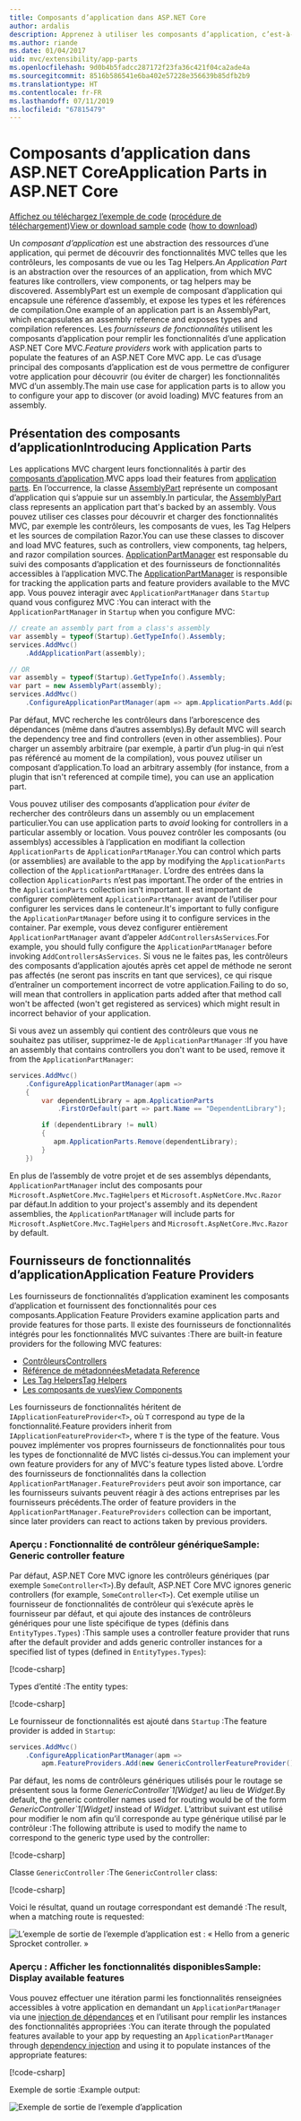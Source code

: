 ```yaml
---
title: Composants d’application dans ASP.NET Core
author: ardalis
description: Apprenez à utiliser les composants d’application, c’est-à-dire les abstractions des ressources d’une application, pour découvrir ou éviter de charger les fonctionnalités d’un assembly.
ms.author: riande
ms.date: 01/04/2017
uid: mvc/extensibility/app-parts
ms.openlocfilehash: 9d0b4b5fadcc287172f23fa36c421f04ca2ade4a
ms.sourcegitcommit: 8516b586541e6ba402e57228e356639b85dfb2b9
ms.translationtype: HT
ms.contentlocale: fr-FR
ms.lasthandoff: 07/11/2019
ms.locfileid: "67815479"
---
```

# <a name="application-parts-in-aspnet-core"></a><span data-ttu-id="2230e-103">Composants d’application dans ASP.NET Core</span><span class="sxs-lookup"><span data-stu-id="2230e-103">Application Parts in ASP.NET Core</span></span>

<span data-ttu-id="2230e-104">[Affichez ou téléchargez l’exemple de code](https://github.com/aspnet/AspNetCore.Docs/tree/master/aspnetcore/mvc/advanced/app-parts/sample) ([procédure de téléchargement](xref:index#how-to-download-a-sample))</span><span class="sxs-lookup"><span data-stu-id="2230e-104">[View or download sample code](https://github.com/aspnet/AspNetCore.Docs/tree/master/aspnetcore/mvc/advanced/app-parts/sample) ([how to download](xref:index#how-to-download-a-sample))</span></span>

<span data-ttu-id="2230e-105">Un *composant d’application* est une abstraction des ressources d’une application, qui permet de découvrir des fonctionnalités MVC telles que les contrôleurs, les composants de vue ou les Tag Helpers.</span><span class="sxs-lookup"><span data-stu-id="2230e-105">An *Application Part* is an abstraction over the resources of an application, from which MVC features like controllers, view components, or tag helpers may be discovered.</span></span> <span data-ttu-id="2230e-106">AssemblyPart est un exemple de composant d’application qui encapsule une référence d’assembly, et expose les types et les références de compilation.</span><span class="sxs-lookup"><span data-stu-id="2230e-106">One example of an application part is an AssemblyPart, which encapsulates an assembly reference and exposes types and compilation references.</span></span> <span data-ttu-id="2230e-107">Les *fournisseurs de fonctionnalités* utilisent les composants d’application pour remplir les fonctionnalités d’une application ASP.NET Core MVC.</span><span class="sxs-lookup"><span data-stu-id="2230e-107">*Feature providers* work with application parts to populate the features of an ASP.NET Core MVC app.</span></span> <span data-ttu-id="2230e-108">Le cas d’usage principal des composants d’application est de vous permettre de configurer votre application pour découvrir (ou éviter de charger) les fonctionnalités MVC d’un assembly.</span><span class="sxs-lookup"><span data-stu-id="2230e-108">The main use case for application parts is to allow you to configure your app to discover (or avoid loading) MVC features from an assembly.</span></span>

## <a name="introducing-application-parts"></a><span data-ttu-id="2230e-109">Présentation des composants d’application</span><span class="sxs-lookup"><span data-stu-id="2230e-109">Introducing Application Parts</span></span>

<span data-ttu-id="2230e-110">Les applications MVC chargent leurs fonctionnalités à partir des [composants d’application](/dotnet/api/microsoft.aspnetcore.mvc.applicationparts.applicationpart).</span><span class="sxs-lookup"><span data-stu-id="2230e-110">MVC apps load their features from [application parts](/dotnet/api/microsoft.aspnetcore.mvc.applicationparts.applicationpart).</span></span> <span data-ttu-id="2230e-111">En l’occurrence, la classe [AssemblyPart](/dotnet/api/microsoft.aspnetcore.mvc.applicationparts.assemblypart) représente un composant d’application qui s’appuie sur un assembly.</span><span class="sxs-lookup"><span data-stu-id="2230e-111">In particular, the [AssemblyPart](/dotnet/api/microsoft.aspnetcore.mvc.applicationparts.assemblypart) class represents an application part that's backed by an assembly.</span></span> <span data-ttu-id="2230e-112">Vous pouvez utiliser ces classes pour découvrir et charger des fonctionnalités MVC, par exemple les contrôleurs, les composants de vues, les Tag Helpers et les sources de compilation Razor.</span><span class="sxs-lookup"><span data-stu-id="2230e-112">You can use these classes to discover and load MVC features, such as controllers, view components, tag helpers, and razor compilation sources.</span></span> <span data-ttu-id="2230e-113">[ApplicationPartManager](/dotnet/api/microsoft.aspnetcore.mvc.applicationparts.applicationpartmanager) est responsable du suivi des composants d’application et des fournisseurs de fonctionnalités accessibles à l’application MVC.</span><span class="sxs-lookup"><span data-stu-id="2230e-113">The [ApplicationPartManager](/dotnet/api/microsoft.aspnetcore.mvc.applicationparts.applicationpartmanager) is responsible for tracking the application parts and feature providers available to the MVC app.</span></span> <span data-ttu-id="2230e-114">Vous pouvez interagir avec `ApplicationPartManager` dans `Startup` quand vous configurez MVC :</span><span class="sxs-lookup"><span data-stu-id="2230e-114">You can interact with the `ApplicationPartManager` in `Startup` when you configure MVC:</span></span>

```csharp
// create an assembly part from a class's assembly
var assembly = typeof(Startup).GetTypeInfo().Assembly;
services.AddMvc()
    .AddApplicationPart(assembly);

// OR
var assembly = typeof(Startup).GetTypeInfo().Assembly;
var part = new AssemblyPart(assembly);
services.AddMvc()
    .ConfigureApplicationPartManager(apm => apm.ApplicationParts.Add(part));
```

<span data-ttu-id="2230e-115">Par défaut, MVC recherche les contrôleurs dans l’arborescence des dépendances (même dans d’autres assemblys).</span><span class="sxs-lookup"><span data-stu-id="2230e-115">By default MVC will search the dependency tree and find controllers (even in other assemblies).</span></span> <span data-ttu-id="2230e-116">Pour charger un assembly arbitraire (par exemple, à partir d’un plug-in qui n’est pas référencé au moment de la compilation), vous pouvez utiliser un composant d’application.</span><span class="sxs-lookup"><span data-stu-id="2230e-116">To load an arbitrary assembly (for instance, from a plugin that isn't referenced at compile time), you can use an application part.</span></span>

<span data-ttu-id="2230e-117">Vous pouvez utiliser des composants d’application pour *éviter* de rechercher des contrôleurs dans un assembly ou un emplacement particulier.</span><span class="sxs-lookup"><span data-stu-id="2230e-117">You can use application parts to *avoid* looking for controllers in a particular assembly or location.</span></span> <span data-ttu-id="2230e-118">Vous pouvez contrôler les composants (ou assemblys) accessibles à l’application en modifiant la collection `ApplicationParts` de `ApplicationPartManager`.</span><span class="sxs-lookup"><span data-stu-id="2230e-118">You can control which parts (or assemblies) are available to the app by modifying the `ApplicationParts` collection of the `ApplicationPartManager`.</span></span> <span data-ttu-id="2230e-119">L’ordre des entrées dans la collection `ApplicationParts` n’est pas important.</span><span class="sxs-lookup"><span data-stu-id="2230e-119">The order of the entries in the `ApplicationParts` collection isn't important.</span></span> <span data-ttu-id="2230e-120">Il est important de configurer complètement `ApplicationPartManager` avant de l’utiliser pour configurer les services dans le conteneur.</span><span class="sxs-lookup"><span data-stu-id="2230e-120">It's important to fully configure the `ApplicationPartManager` before using it to configure services in the container.</span></span> <span data-ttu-id="2230e-121">Par exemple, vous devez configurer entièrement `ApplicationPartManager` avant d’appeler `AddControllersAsServices`.</span><span class="sxs-lookup"><span data-stu-id="2230e-121">For example, you should fully configure the `ApplicationPartManager` before invoking `AddControllersAsServices`.</span></span> <span data-ttu-id="2230e-122">Si vous ne le faites pas, les contrôleurs des composants d’application ajoutés après cet appel de méthode ne seront pas affectés (ne seront pas inscrits en tant que services), ce qui risque d’entraîner un comportement incorrect de votre application.</span><span class="sxs-lookup"><span data-stu-id="2230e-122">Failing to do so, will mean that controllers in application parts added after that method call won't be affected (won't get registered as services) which might result in incorrect behavior of your application.</span></span>

<span data-ttu-id="2230e-123">Si vous avez un assembly qui contient des contrôleurs que vous ne souhaitez pas utiliser, supprimez-le de `ApplicationPartManager` :</span><span class="sxs-lookup"><span data-stu-id="2230e-123">If you have an assembly that contains controllers you don't want to be used, remove it from the `ApplicationPartManager`:</span></span>

```csharp
services.AddMvc()
    .ConfigureApplicationPartManager(apm =>
    {
        var dependentLibrary = apm.ApplicationParts
            .FirstOrDefault(part => part.Name == "DependentLibrary");

        if (dependentLibrary != null)
        {
           apm.ApplicationParts.Remove(dependentLibrary);
        }
    })
```

<span data-ttu-id="2230e-124">En plus de l’assembly de votre projet et de ses assemblys dépendants, `ApplicationPartManager` inclut des composants pour `Microsoft.AspNetCore.Mvc.TagHelpers` et `Microsoft.AspNetCore.Mvc.Razor` par défaut.</span><span class="sxs-lookup"><span data-stu-id="2230e-124">In addition to your project's assembly and its dependent assemblies, the `ApplicationPartManager` will include parts for `Microsoft.AspNetCore.Mvc.TagHelpers` and `Microsoft.AspNetCore.Mvc.Razor` by default.</span></span>

## <a name="application-feature-providers"></a><span data-ttu-id="2230e-125">Fournisseurs de fonctionnalités d’application</span><span class="sxs-lookup"><span data-stu-id="2230e-125">Application Feature Providers</span></span>

<span data-ttu-id="2230e-126">Les fournisseurs de fonctionnalités d’application examinent les composants d’application et fournissent des fonctionnalités pour ces composants.</span><span class="sxs-lookup"><span data-stu-id="2230e-126">Application Feature Providers examine application parts and provide features for those parts.</span></span> <span data-ttu-id="2230e-127">Il existe des fournisseurs de fonctionnalités intégrés pour les fonctionnalités MVC suivantes :</span><span class="sxs-lookup"><span data-stu-id="2230e-127">There are built-in feature providers for the following MVC features:</span></span>

* [<span data-ttu-id="2230e-128">Contrôleurs</span><span class="sxs-lookup"><span data-stu-id="2230e-128">Controllers</span></span>](/dotnet/api/microsoft.aspnetcore.mvc.controllers.controllerfeatureprovider)
* [<span data-ttu-id="2230e-129">Référence de métadonnées</span><span class="sxs-lookup"><span data-stu-id="2230e-129">Metadata Reference</span></span>](/dotnet/api/microsoft.aspnetcore.mvc.razor.compilation.metadatareferencefeatureprovider)
* [<span data-ttu-id="2230e-130">Les Tag Helpers</span><span class="sxs-lookup"><span data-stu-id="2230e-130">Tag Helpers</span></span>](/dotnet/api/microsoft.aspnetcore.mvc.razor.taghelpers.taghelperfeatureprovider)
* [<span data-ttu-id="2230e-131">Les composants de vues</span><span class="sxs-lookup"><span data-stu-id="2230e-131">View Components</span></span>](/dotnet/api/microsoft.aspnetcore.mvc.viewcomponents.viewcomponentfeatureprovider)

<span data-ttu-id="2230e-132">Les fournisseurs de fonctionnalités héritent de `IApplicationFeatureProvider<T>`, où `T` correspond au type de la fonctionnalité.</span><span class="sxs-lookup"><span data-stu-id="2230e-132">Feature providers inherit from `IApplicationFeatureProvider<T>`, where `T` is the type of the feature.</span></span> <span data-ttu-id="2230e-133">Vous pouvez implémenter vos propres fournisseurs de fonctionnalités pour tous les types de fonctionnalité de MVC listés ci-dessus.</span><span class="sxs-lookup"><span data-stu-id="2230e-133">You can implement your own feature providers for any of MVC's feature types listed above.</span></span> <span data-ttu-id="2230e-134">L’ordre des fournisseurs de fonctionnalités dans la collection `ApplicationPartManager.FeatureProviders` peut avoir son importance, car les fournisseurs suivants peuvent réagir à des actions entreprises par les fournisseurs précédents.</span><span class="sxs-lookup"><span data-stu-id="2230e-134">The order of feature providers in the `ApplicationPartManager.FeatureProviders` collection can be important, since later providers can react to actions taken by previous providers.</span></span>

### <a name="sample-generic-controller-feature"></a><span data-ttu-id="2230e-135">Aperçu : Fonctionnalité de contrôleur générique</span><span class="sxs-lookup"><span data-stu-id="2230e-135">Sample: Generic controller feature</span></span>

<span data-ttu-id="2230e-136">Par défaut, ASP.NET Core MVC ignore les contrôleurs génériques (par exemple `SomeController<T>`).</span><span class="sxs-lookup"><span data-stu-id="2230e-136">By default, ASP.NET Core MVC ignores generic controllers (for example, `SomeController<T>`).</span></span> <span data-ttu-id="2230e-137">Cet exemple utilise un fournisseur de fonctionnalités de contrôleur qui s’exécute après le fournisseur par défaut, et qui ajoute des instances de contrôleurs génériques pour une liste spécifique de types (définis dans `EntityTypes.Types`) :</span><span class="sxs-lookup"><span data-stu-id="2230e-137">This sample uses a controller feature provider that runs after the default provider and adds generic controller instances for a specified list of types (defined in `EntityTypes.Types`):</span></span>

[!code-csharp[](./app-parts/sample/AppPartsSample/GenericControllerFeatureProvider.cs?highlight=13&range=18-36)]

<span data-ttu-id="2230e-138">Types d’entité :</span><span class="sxs-lookup"><span data-stu-id="2230e-138">The entity types:</span></span>

[!code-csharp[](./app-parts/sample/AppPartsSample/Model/EntityTypes.cs?range=6-16)]

<span data-ttu-id="2230e-139">Le fournisseur de fonctionnalités est ajouté dans `Startup` :</span><span class="sxs-lookup"><span data-stu-id="2230e-139">The feature provider is added in `Startup`:</span></span>

```csharp
services.AddMvc()
    .ConfigureApplicationPartManager(apm => 
        apm.FeatureProviders.Add(new GenericControllerFeatureProvider()));
```

<span data-ttu-id="2230e-140">Par défaut, les noms de contrôleurs génériques utilisés pour le routage se présentent sous la forme *GenericController\`1[Widget]* au lieu de *Widget*.</span><span class="sxs-lookup"><span data-stu-id="2230e-140">By default, the generic controller names used for routing would be of the form *GenericController\`1[Widget]* instead of *Widget*.</span></span> <span data-ttu-id="2230e-141">L’attribut suivant est utilisé pour modifier le nom afin qu’il corresponde au type générique utilisé par le contrôleur :</span><span class="sxs-lookup"><span data-stu-id="2230e-141">The following attribute is used to modify the name to correspond to the generic type used by the controller:</span></span>

[!code-csharp[](./app-parts/sample/AppPartsSample/GenericControllerNameConvention.cs)]

<span data-ttu-id="2230e-142">Classe `GenericController` :</span><span class="sxs-lookup"><span data-stu-id="2230e-142">The `GenericController` class:</span></span>

[!code-csharp[](./app-parts/sample/AppPartsSample/GenericController.cs?highlight=5-6)]

<span data-ttu-id="2230e-143">Voici le résultat, quand un routage correspondant est demandé :</span><span class="sxs-lookup"><span data-stu-id="2230e-143">The result, when a matching route is requested:</span></span>

![L’exemple de sortie de l’exemple d’application est : « Hello from a generic Sprocket controller. »](app-parts/_static/generic-controller.png)

### <a name="sample-display-available-features"></a><span data-ttu-id="2230e-145">Aperçu : Afficher les fonctionnalités disponibles</span><span class="sxs-lookup"><span data-stu-id="2230e-145">Sample: Display available features</span></span>

<span data-ttu-id="2230e-146">Vous pouvez effectuer une itération parmi les fonctionnalités renseignées accessibles à votre application en demandant un `ApplicationPartManager` via une [injection de dépendances](../../fundamentals/dependency-injection.md) et en l’utilisant pour remplir les instances des fonctionnalités appropriées :</span><span class="sxs-lookup"><span data-stu-id="2230e-146">You can iterate through the populated features available to your app by requesting an `ApplicationPartManager` through [dependency injection](../../fundamentals/dependency-injection.md) and using it to populate instances of the appropriate features:</span></span>

[!code-csharp[](./app-parts/sample/AppPartsSample/Controllers/FeaturesController.cs?highlight=16,25-27)]

<span data-ttu-id="2230e-147">Exemple de sortie :</span><span class="sxs-lookup"><span data-stu-id="2230e-147">Example output:</span></span>

![Exemple de sortie de l’exemple d’application](app-parts/_static/available-features.png)
